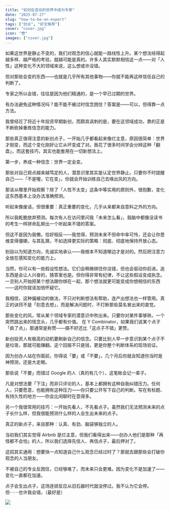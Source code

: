 ```yaml
---
title: "如何在变动的世界中成为专家"
date: "2025-07-27"
slug: "how-to-be-an-expert"
tags: ["创业", "好文推荐"]
cover: "cover.jpg"
icon: "😎"
images: ["cover.jpg"]
---
```

如果这世界是静止不变的，我们对观念的信心就能一路线性上升。某个想法经得起越多样、越严格的考验，就越可能是真的。许多人其实默默相信这一点——对「人性」这种变化不大的领域来说，这么想或许没错。



但对那些会变的东西——也就是几乎所有其他事物——你就不能再这样信任自己的判断了。



专家之所以会错，往往是因为他们精通的，是一个早已过期的世界。



有办法避免这种情况吗？能不能不被过时信念困住？答案是——可以，但得靠一点方法。



我曾经花了将近十年投资早期新创，而颇具讽刺的是，要在这领域成功，靠的正是不断砍掉重练信念的能力。



那些真正值得注意的新创点子，一开始几乎都看起来像烂主意，原因很简单：世界才刚变，而这个变化刚好让它从坏变成了对。我花了很多时间学会分辨这种「翻盘」，而这套技巧，其实也能套用在一切新想法上。



第一步，养成一种信念：世界一定会变。



那些对自己观点越来越笃定的人，潜意识里其实是认定世界静止。只要你不时提醒自己——「不是喔，它在变」，你就会开始训练自己去嗅出风的方向。



那该从哪里开始观察？除了「人性不太变」这条中等实用的原则外，很抱歉，变化这东西基本上没办法准确预测。



听起来像废话，但很重要：真正重要的变化，几乎从来都来自意料之外的方向。



所以我乾脆放弃预测。每次有人在访问里问我「未来怎么看」，我脑中都像没读书的考生一样拼命乱掰出一个听起来不错的答案。



但这不是因为我懒。恰好相反——我觉得，预测未来不但命中率可怜，还会让你思维变得僵硬。与其乱猜，不如选择更实际的策略：彻底、彻底地保持开放心态。



别自以为知道方向，先诚实地承认——我根本不知道哪边才是对的。然后把注意力全放在感知变化的能力上。



当然，你可以有一些假设性想法。它们会稍微绑住你没错，但也会驱动你前进。追东西是会让人兴奋的，猜答案也是。但你得非常有纪律，不让这些假设变成执念。
一旦别人开始把某个想法跟你绑在一起，那个想法就更可能变成你想相信的东西——这时你就该加倍怀疑它。



我相信，这种偏被动的做法，不只对判断想法有帮助，连产出想法也一样管用。真正的诀窍不是「刻意去想」，而是解决问题时，不打断那些莫名冒出来的直觉。



那些变化的风，常从某个领域专家的潜意识中吹出来。只要你对某件事够熟，一个突然跳出来的怪念头，几乎都有价值。
在 Y Combinator，如果我们说某个点子「疯了点」，那通常是称赞——搞不好还比「这点子不错」更赞。



新创投资人有极高的动机要刷新自己的信念。只要比别人早一步意识到某个点子不是垃圾，那就可能赚翻。这个回报不只是钱，更是你整个判断体系的现场验证。



因为创办人站在你面前，你得说「要」或「不要」，几个月后你就会知道你当时是神预测，还是大走眼。



那些说「不要」而错过 Google 的人（真的有几个），这笔帐会记一辈子。



凡是对想法要「下注」而非只评论的人，基本上都拥有这种自我纠错压力。任何人，只要愿意，也能拥有这种压力——你只要公开写下自己的判断。写在有标题、有持久性的地方——你会比闲聊时在意得多。



另一个我很常用的技巧：一开始先看人，不先看点子。虽然我们无法预测未来的点子长什么样，但我很能预测什么样的人会生出未来的点子。



真正的新点子，来自那种：认真、有劲、脑袋够独立的人。



当初我们其实觉得 Airbnb 是烂主意，但我们看得出来——创办人他们是那种「再怪都不会怕」的人，所以我们选择先信人、再信点子，最后押对了。



这招其实通用：想要快一点知道自己什么观念已经过时了？那就去跟那些会打破你观念的人当朋友。



不被自己的专业反困住，已经够难了，而未来只会更难。因为变化不是加速了——变化一直都在加速。



点子会生出点子，这场连锁反应从旧石器时代就没停过。我不认为它会停。
但⋯⋯也许我会错。（最好是）




![](https://prod-files-secure.s3.us-west-2.amazonaws.com/112d0858-5090-4d34-a606-b75eb8d65fd2/46476355-9cf3-4e99-9b7a-3531bc426380/1000202064.png?X-Amz-Algorithm=AWS4-HMAC-SHA256&X-Amz-Content-Sha256=UNSIGNED-PAYLOAD&X-Amz-Credential=ASIAZI2LB4667HZTK6SA%2F20250728%2Fus-west-2%2Fs3%2Faws4_request&X-Amz-Date=20250728T111304Z&X-Amz-Expires=3600&X-Amz-Security-Token=IQoJb3JpZ2luX2VjEGIaCXVzLXdlc3QtMiJHMEUCIQDx6Tg5mh%2Bscj8eRxcORvTCNgjtL1E1yv71Zacv6DxoOAIgFFLvFPjTgHB68WA%2F7g2DJKHtViPqmZ779MAO6Wk6es8qiAQIi%2F%2F%2F%2F%2F%2F%2F%2F%2F%2F%2FARAAGgw2Mzc0MjMxODM4MDUiDOAgKB88rUx5QdaKvircA%2BKz0CQzbyfjH0nB1vV9pRujvM%2FHVXeg3oqW%2F7vxXycPJT5tBPpxBGiiKjTUyNgYBbrCI8d93PbQuZuBNDEI85rcABk%2FF8Hlc8E8zhXEatsND8fztHWYi0pT8VUIPIP9EHOPP6%2Bk6SowRCz5O85Re6goDXBjGoD89a8HuyyqqSLGFUwyCgbKS7qB%2BSy%2FprzlXmvipxgYWKbCh1vfzd%2B7cWzs9ZDL15X6EDw%2Bwgkg54Dh6epB9NgLfLV68S3SnVfMaE2DLpR8rCm0oKbawp%2FQoW7sQGETDRQxHZA4LoVdhSXay59z%2BJuHD23ARMuyKQ%2BTYA0cwdwi04IcOPWG4QrQMekYJnbWwtN8fEgpso111TTbyDUu57VrISHQ8sFGoav4A80OiLHWZ5Tc7JiRSZIye9CAe%2FKbBMgjmukiOEeTyNdle9qzJImXutO5QIOHN%2BIT%2FHaSeNbFJRR1FYjSA9vtjjAFYf1QGW1LO2HFrpwZ5XThEiXZI%2Fm5lkgUBNTMQUTfzMkHgI6v4g%2B0hlCSL%2Fr37yIlDt8YXO4fF4EOpms3lrsiSB1rvpMoheSFGz3vBeqecoCAvCyrCGSXr4fnX38lyzhlUgl7ULi09yQ%2BDByrZ4w7qm6PqNi05FQzGJgzMNyZncQGOqUBEghH9XUnR1J1pW9NMME4ptw1XNd2xUgR6SOhoZaVUz0P40N4nQmQ3edSD5gwRg8Ej8k9uAcIADBzmPMdho%2Fpn74XbEF8EWIL76rz%2BTRk2APYVIRL7FXWjvBka9vGJXLeMJ0K0RTrrk0eu0p2hOM6gofT1tauIwVkD7xhtSUEGGm5jfXd2erWW1wAFZ7Xq7LwjtsSUds19lX2jS11427E0nuYO5na&X-Amz-Signature=0c0460bf5bf23264a6a3dda81d54fcdcedd786bbab25a35f3af9853b51ebbffe&X-Amz-SignedHeaders=host&x-amz-checksum-mode=ENABLED&x-id=GetObject)

